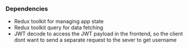 ### Dependencies
- Redux toolkit for managing app state
- Redux toolkit query for data fetching
- JWT decode to access the JWT payload in the frontend, so the client dont want to send a separate request to the sever to get username
